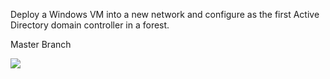Deploy a Windows VM into a new network and configure as the first Active Directory domain controller in a forest.

Master Branch

<a href="https://portal.azure.com/#create/Microsoft.Template/uri/https%3A%2F%2Fraw.githubusercontent.com%2Ftimblewitt%2FTimCo%2Fmaster%2FAD-ADC1%2Fazuredeploy.json" target="_blank">
    <img src="http://azuredeploy.net/deploybutton.png"/>
</a>

